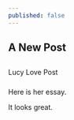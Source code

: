 ```yaml
---
published: false
---
```

## A New Post
##

Lucy Love Post

###
Here is her essay.


It looks great.
